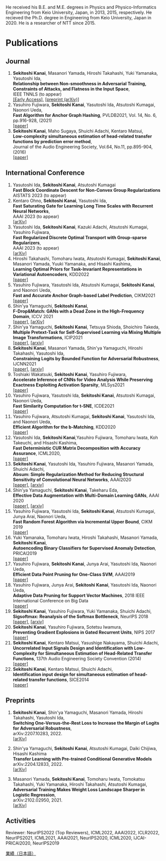 He received his B.E. and M.E. degrees in Physics and Physico-Informatics Engineering from Keio University, Japan, in 2013, 2015, respectively. He recieved the Ph.D. degree in Engineering from Keio University, Japan in 2020. He is a researcher of NTT since 2015.
# Publications
## Journal
1. **Sekitoshi Kanai**, Masanori Yamada, Hiroshi Takahashi, Yuki Yamanaka, Yasutoshi Ida,  
  **Relationship between Non-smoothness in Adversarial Training, Constraints of Attacks, and Flatness in the Input Space**,  
  IEEE TNNLS (to appear)  
  [[Early Access]](https://ieeexplore.ieee.org/abstract/document/10049380), [[preprint (arXiv)]](https://arxiv.org/abs/2103.01400)  
1. Yasuhiro Fujiwara, **Sekitoshi Kanai**, Yasutoshi Ida, Atsutoshi Kumagai, Naonori Ueda,  
**Fast Algorithm for Anchor Graph Hashing**, PVLDB2021, Vol. 14, No. 6, pp.916-928, (2021)  
[[paper]](http://www.vldb.org/pvldb/vol14/p916-fujiwara.pdf)
1. **Sekitoshi Kanai**, Maho Sugaya, Shuichi Adachi, Kentaro Matsui,  
**Low-complexity simultaneous estimation of head-related transfer functions by prediction error method**,  
Journal of the Audio Engineering Society, Vol.64, No.11, pp.895-904, (2016)  
[[paper]](https://www.aes.org/e-lib/online/browse.cfm?elib=18526)

## International Conference
1. Yasutoshi Ida, **Sekitoshi Kanai**, Atsutoshi Kumagai  
**Fast Block Coordinate Descent for Non-Convex Group Regularizations**  
AISTATS 2023 (to appear)
1. Kentaro Ohno, **Sekitoshi Kanai**, Yasutoshi Ida,  
**Fast Saturating Gate for Learning Long Time Scales with Recurrent Neural Networks**,  
AAAI 2023 (to appear)  
[[arXiv]](https://arxiv.org/abs/2210.01348)
1. Yasutoshi Ida, **Sekitoshi Kanai**, Kazuki Adachi, Atsutoshi Kumagai, Yasuhiro Fujiwara,  
**Fast Regularized Discrete Optimal Transport with Group-sparse Regularizers**,  
AAAI 2023 (to appear)  
[[arXiv]](https://arxiv.org/abs/2303.07597)
1. Hiroshi Takahashi, Tomoharu Iwata, Atsutoshi Kumagai, **Sekitoshi Kanai**, Masanori Yamada, Yuuki Yamanaka, and Hisashi Kashima,  
 **Learning Optimal Priors for Task-Invariant Representations in Variational Autoencoders**, KDD2022  
[[paper]](https://dl.acm.org/doi/10.1145/3534678.3539291) 
1. Yasuhiro Fujiwara, Yasutoshi Ida, Atsutoshi Kumagai, **Sekitoshi Kanai**, and Naonori Ueda,  
 **Fast and Accurate Anchor Graph-based Label Prediction**, CIKM2021  
 [[paper]](https://dl.acm.org/doi/10.1145/3459637.3482258)
 1. Shin'ya Yamaguchi, **Sekitoshi Kanai**,  
   **F-Drop&Match: GANs with a Dead Zone in the High-Frequency Domain**, ICCV 2021  
   [[paper]](https://openaccess.thecvf.com/content/ICCV2021/papers/Yamaguchi_F-DropMatch_GANs_With_a_Dead_Zone_in_the_High-Frequency_Domain_ICCV_2021_paper.pdf), [[arXiv]](https://arxiv.org/abs/2106.02343)
1. Shin'ya Yamaguchi, **Sekitoshi Kanai**, Tetsuya Shioda, Shoichiro Takeda,  
 **Multiple Pretext-Task for Self-Supervised Learning via Mixing Multiple Image Transformations**, ICIP2021    
 [[paper]](https://ieeexplore.ieee.org/document/9506132), [[arxiv]](https://arxiv.org/abs/1912.11603)
1. **Sekitoshi Kanai**, Masanori Yamada, Shin'ya Yamaguchi, Hiroshi Takahashi, Yasutoshi Ida,  
  **Constraining Logits by Bounded Function for Adversarial Robustness**, IJCNN2021  
 [[paper]](https://ieeexplore.ieee.org/abstract/document/9533777), [[arxiv]](https://arxiv.org/abs/2010.02558)
1. Toshiaki Wakatsuki, **Sekitoshi Kanai**, Yasuhiro Fujiwara,  
 **Accelerate Inference of CNNs for Video Analysis While Preserving Exactness Exploiting Activation Sparsity**, MLSys2021  
 [[paper]](https://proceedings.mlsys.org/paper/2021/hash/f033ab37c30201f73f142449d037028d-Abstract.html)
1. Yasuhiro Fujiwara, Yasutoshi Ida, **Sekitoshi Kanai**, Atsutoshi Kumagai, Naonori Ueda,  
**Fast Similarity Computation for t-SNE**, ICDE2021  
[[paper]](https://ieeexplore.ieee.org/document/9458668)
1. Yasuhiro Fujiwara, Atsutoshi Kumagai, **Sekitoshi Kanai**, Yasutoshi Ida, and Naonori Ueda,  
 **Efficient Algorithm for the b-Matching**, KDD2020  
[[paper]](https://dl.acm.org/doi/10.1145/3394486.3403061)
1. Yasutoshi Ida, **Sekitoshi Kanai**,Yasuhiro Fujiwara, Tomoharu Iwata, Koh Takeuchi, and Hisashi Kashima,  
**Fast Deterministic CUR Matrix Decomposition with Accuracy Assurance**, ICML2020,   
[[paper]](http://proceedings.mlr.press/v119/ida20a.html)
1. **Sekitoshi Kanai**, Yasutoshi Ida, Yasuhiro Fujiwara, Masanori Yamada, Shuichi Adachi,  
**Absum: Simple Regularization Method for Reducing Structural Sensitivity of Convolutional Neural Networks**, AAAI2020  
[[paper]](https://ojs.aaai.org//index.php/AAAI/article/view/5865), [[arxiv]](https://arxiv.org/abs/1909.08830)
1. Shin’ya Yamaguchi, **Sekitoshi Kanai**, Takeharu Eda,  
**Effective Data Augmentation with Multi-Domain Learning GANs**, AAAI 2020  
[[paper]](https://ojs.aaai.org//index.php/AAAI/article/view/6131), [[arxiv]](https://arxiv.org/abs/1912.11597)
1. Yasuhiro Fujiwara, Yasutoshi Ida, **Sekitoshi Kanai**, Atsutoshi Kumagai, Junya Arai, Naonori Ueda,  
**Fast Random Forest Algorithm via Incremental Upper Bound**, CIKM 2019  
[[paper]](https://dl.acm.org/doi/10.1145/3357384.3358092)
1. Yuki Yamanaka, Tomoharu Iwata, Hiroshi Takahashi, Masanori Yamada, **Sekitoshi Kanai**,  
**Autoencoding Binary Classifiers for Supervised Anomaly Detection**, PRICAI2019  
[[paper]](https://link.springer.com/chapter/10.1007/978-3-030-29911-8_50)
1. Yasuhiro Fujiwara, **Sekitoshi Kanai**, Junya Arai, Yasutoshi Ida, Naonori Ueda,  
**Efficient Data Point Pruning for One-Class SVM**, AAAI2019  
[[paper]](https://ojs.aaai.org//index.php/AAAI/article/view/4239)
1. Yasuhiro Fujiwara, Junya Arai, **Sekitoshi Kanai**, Yasutoshi Ida, Naonori Ueda,  
**Adaptive Data Pruning for Support Vector Machines**, 2018 IEEE International Conference on Big Data  
[[paper]](https://ieeexplore.ieee.org/document/8622287/)
1. **Sekitoshi Kanai**, Yasuhiro Fujiwara, Yuki Yamanaka, Shuichi Adachi,  
**Sigsoftmax: Reanalysis of the Softmax Bottleneck**, NeurIPS 2018  
[[paper]](https://proceedings.neurips.cc/paper/2018/hash/9dcb88e0137649590b755372b040afad-Abstract.html), [[arxiv]](https://arxiv.org/abs/1805.10829)
1. **Sekitoshi Kanai**, Yasuhiro Fujiwara, Sotetsu Iwamura,  
**Preventing Gradient Explosions in Gated Recurrent Units**, NIPS 2017  
[[paper]](https://proceedings.neurips.cc/paper/2017/hash/f2fc990265c712c49d51a18a32b39f0c-Abstract.html)
1. **Sekitoshi Kanai**, Kentaro Matsui, Yasushige Nakayama, Shuichi Adachi,  
**Uncorrelated Input Signals Design and Identification with Low-Complexity for Simultaneous Estimation of Head-Related Transfer Functions**, 137th Audio Engineering Society Convention (2014)  
[[paper]](https://secure.aes.org/forum/pubs/conventions/?elib=17475)
1. **Sekitoshi Kanai**, Kentaro Matsui, Shuichi Adachi,  
**Identification input design for simultaneous estimation of head-related transfer functions**, SICE2014  
[[paper]](https://ieeexplore.ieee.org/document/6935290?arnumber=6935290)

## Preprints
1. **Sekitoshi Kanai**, Shin'ya Yamaguchi, Masanori Yamada, Hiroshi Takahashi, Yasutoshi Ida,  
  **Switching One-Versus-the-Rest Loss to Increase the Margin of Logits for Adversarial Robustness**,  
  arXiv:2207.10283, 2022.  
  [[arXiv]](https://arxiv.org/abs/2207.10283)  
1. Shin'ya Yamaguchi, **Sekitoshi Kanai**, Atsutoshi Kumagai, Daiki Chijiwa, Hisashi Kashima  
   **Transfer Learning with Pre-trained Conditional Generative Models**  
  arXiv:2204.12833, 2022.  
   [[arXiv]](https://arxiv.org/abs/2204.12833)  

1. Masanori Yamada, **Sekitoshi Kanai**, Tomoharu Iwata, Tomokatsu Takahashi, Yuki Yamanaka, Hiroshi Takahashi, Atsutoshi Kumagai,  
  **Adversarial Training Makes Weight Loss Landscape Sharper in Logistic Regression**,  
  arXiv:2102.02950, 2021.  
  [[arXiv]](https://arxiv.org/abs/2102.02950v1)


## Activities
Reviewer: NeurIPS2022 (Top Reviewers), ICML2022, AAAI2022, ICLR2022, NeurIPS2021, ICML2021, AAAI2021, NeurIPS2020, ICML2020, IJCAI-PRICAI2020, NeurIPS2019

[業績（日本語）](/JapanesePub.md)
